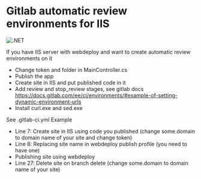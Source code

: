 # Gitlab automatic review environments for IIS

![.NET](https://github.com/ucosoftware/Gitlab-automatic-review-environments-for-IIS/workflows/.NET/badge.svg)

If you have IIS server with webdeploy and want to create automatic review environments on it 

* Change token and folder in MainController.cs
* Publish the app
* Create site in IIS and put published code in it
* Add review and stop_review stages, see gitlab docs https://docs.gitlab.com/ee/ci/environments/#example-of-setting-dynamic-environment-urls
* Install curl.exe and sed.exe

See .gitlab-ci.yml Example

* Line 7: Create site in IIS using code you published (change some.domain to domain name of your site and change token)
* Line 8: Replacing site name in webdeploy publish profile (you need to have one)
* Publishing site using webdeploy
* Line 27: Delete site on branch delete (change some.domain to domain name of your site)
